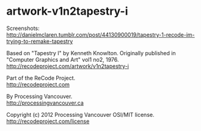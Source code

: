 artwork-v1n2tapestry-i
======================

Screenshots:  
http://danielmclaren.tumblr.com/post/44130900019/tapestry-1-recode-im-trying-to-remake-tapestry

Based on "Tapestry I" by Kenneth Knowlton. Originally published in "Computer Graphics and Art" vol1 no2, 1976.  
http://recodeproject.com/artwork/v1n2tapestry-i

Part of the ReCode Project.  
http://recodeproject.com

By Processing Vancouver.  
http://processingvancouver.ca

Copyright (c) 2012 Processing Vancouver OSI/MIT license.  
http://recodeproject.com/license

